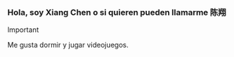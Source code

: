 ### Hola, soy Xiang Chen o si quieren pueden llamarme 陈翔

> [!IMPORTANT]
> Me gusta dormir y jugar videojuegos.